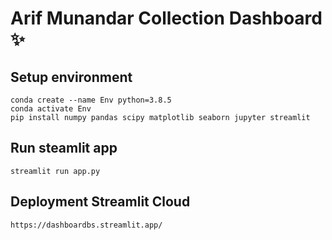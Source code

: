 # Arif Munandar Collection Dashboard ✨

## Setup environment
```
conda create --name Env python=3.8.5
conda activate Env
pip install numpy pandas scipy matplotlib seaborn jupyter streamlit
```

## Run steamlit app
```
streamlit run app.py
```

## Deployment Streamlit Cloud
```
https://dashboardbs.streamlit.app/
```

